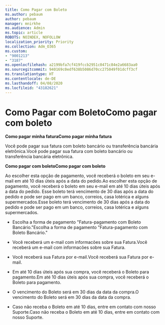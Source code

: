 ```yaml
---
title: Como Pagar com Boleto
ms.author: pebaum
author: pebaum
manager: mnirkhe
ms.audience: Admin
ms.topic: article
ROBOTS: NOINDEX, NOFOLLOW
localization_priority: Priority
ms.collection: Adm_O365
ms.custom:
- "9001213"
- "3187"
ms.openlocfilehash: a2199bfa7cf419fccb2951c0471c84e2a6683aa0
ms.sourcegitcommit: 940169c0edf638b5086d70cc275049f01dcff3cf
ms.translationtype: HT
ms.contentlocale: de-DE
ms.lasthandoff: 04/08/2020
ms.locfileid: "43182621"
---
```

# <a name="como-pagar-com-boleto"></a><span data-ttu-id="2d0db-102">Como Pagar com Boleto</span><span class="sxs-lookup"><span data-stu-id="2d0db-102">Como pagar com boleto</span></span>

<span data-ttu-id="2d0db-103">**Como pagar minha fatura**</span><span class="sxs-lookup"><span data-stu-id="2d0db-103">**Como pagar minha fatura**</span></span>

<span data-ttu-id="2d0db-104">Você pode pagar sua fatura com boleto bancário ou transferência bancária eletrônica.</span><span class="sxs-lookup"><span data-stu-id="2d0db-104">Você pode pagar sua fatura com boleto bancário ou transferência bancária eletrônica.</span></span>

<span data-ttu-id="2d0db-105">**Como pagar com  boleto**</span><span class="sxs-lookup"><span data-stu-id="2d0db-105">**Como pagar com  boleto**</span></span>

<span data-ttu-id="2d0db-106">Ao escolher  esta opção de pagamento, você receberá o boleto em seu e-mail em até 10 dias úteis após a data do pedido.</span><span class="sxs-lookup"><span data-stu-id="2d0db-106">Ao escolher  esta opção de pagamento, você receberá o boleto em seu e-mail em até 10 dias úteis após a data do pedido.</span></span> <span data-ttu-id="2d0db-107">Esse boleto terá vencimento de 30 dias após a data do pedido e pode ser pago em um banco, correios, casa lotérica e alguns supermercados.</span><span class="sxs-lookup"><span data-stu-id="2d0db-107">Esse boleto terá vencimento de 30 dias após a data do pedido e pode ser pago em um banco, correios, casa lotérica e alguns supermercados.</span></span>

- <span data-ttu-id="2d0db-108">Escolha a forma de pagamento "Fatura-pagamento com Boleto Bancário."</span><span class="sxs-lookup"><span data-stu-id="2d0db-108">Escolha a forma de pagamento "Fatura-pagamento com Boleto Bancário."</span></span>

- <span data-ttu-id="2d0db-109">Você receberá um e-mail com informacões sobre sua Fatura.</span><span class="sxs-lookup"><span data-stu-id="2d0db-109">Você receberá um e-mail com informacões sobre sua Fatura.</span></span>

- <span data-ttu-id="2d0db-110">Você receberá sua Fatura por e-mail.</span><span class="sxs-lookup"><span data-stu-id="2d0db-110">Você receberá sua Fatura por e-mail.</span></span>

- <span data-ttu-id="2d0db-111">Em até 10 dias úteis após sua compra, você receberá o Boleto para pagamento.</span><span class="sxs-lookup"><span data-stu-id="2d0db-111">Em até 10 dias úteis após sua compra, você receberá o Boleto para pagamento.</span></span>

- <span data-ttu-id="2d0db-112">O vencimento do Boleto será em 30 dias da data da compra.</span><span class="sxs-lookup"><span data-stu-id="2d0db-112">O vencimento do Boleto será em 30 dias da data da compra.</span></span>

- <span data-ttu-id="2d0db-113">Caso não receba o Boleto em até 10 dias, entre em contato com nosso Suporte.</span><span class="sxs-lookup"><span data-stu-id="2d0db-113">Caso não receba o Boleto em até 10 dias, entre em contato com nosso Suporte.</span></span>

